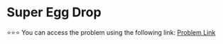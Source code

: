# Super Egg Drop
 ⭐⭐⭐
You can access the problem using the following link: [Problem Link](https://leetcode.com/problems/super-egg-drop/description/)